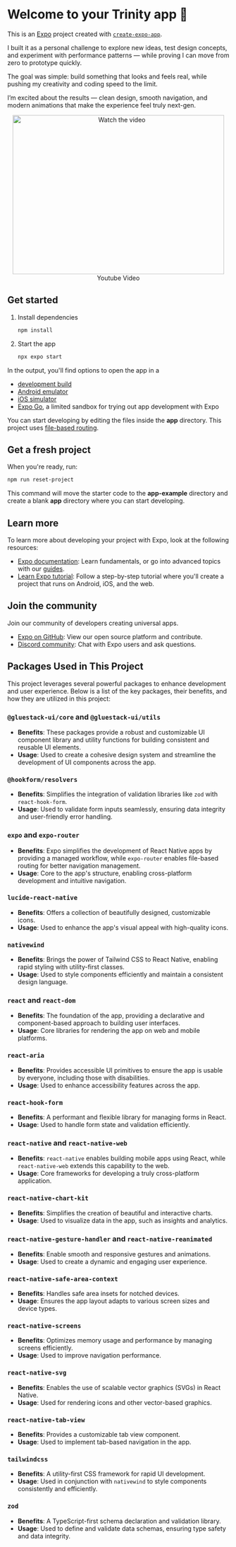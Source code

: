 # Welcome to your Trinity app 👋

This is an [Expo](https://expo.dev) project created with [`create-expo-app`](https://www.npmjs.com/package/create-expo-app).

I built it as a personal challenge to explore new ideas, test design concepts, and experiment with performance patterns — while proving I can move from zero to prototype quickly.

The goal was simple: build something that looks and feels real, while pushing my creativity and coding speed to the limit.

I’m excited about the results — clean design, smooth navigation, and modern animations that make the experience feel truly next-gen.

<p align="center">
   <a href="http://www.youtube.com/watch?feature=player_embedded&v=zbmYsItFtvU" target="_blank">
    <img src="http://img.youtube.com/vi/zbmYsItFtvU/0.jpg" alt="Watch the video" width="480" height="360" />
   </a><br />
   Youtube Video
</p>

## Get started

1. Install dependencies

   ```bash
   npm install
   ```

2. Start the app

   ```bash
   npx expo start
   ```

In the output, you'll find options to open the app in a

- [development build](https://docs.expo.dev/develop/development-builds/introduction/)
- [Android emulator](https://docs.expo.dev/workflow/android-studio-emulator/)
- [iOS simulator](https://docs.expo.dev/workflow/ios-simulator/)
- [Expo Go](https://expo.dev/go), a limited sandbox for trying out app development with Expo

You can start developing by editing the files inside the **app** directory. This project uses [file-based routing](https://docs.expo.dev/router/introduction).

## Get a fresh project

When you're ready, run:

```bash
npm run reset-project
```

This command will move the starter code to the **app-example** directory and create a blank **app** directory where you can start developing.

## Learn more

To learn more about developing your project with Expo, look at the following resources:

- [Expo documentation](https://docs.expo.dev/): Learn fundamentals, or go into advanced topics with our [guides](https://docs.expo.dev/guides).
- [Learn Expo tutorial](https://docs.expo.dev/tutorial/introduction/): Follow a step-by-step tutorial where you'll create a project that runs on Android, iOS, and the web.

## Join the community

Join our community of developers creating universal apps.

- [Expo on GitHub](https://github.com/expo/expo): View our open source platform and contribute.
- [Discord community](https://chat.expo.dev): Chat with Expo users and ask questions.

## Packages Used in This Project

This project leverages several powerful packages to enhance development and user experience. Below is a list of the key packages, their benefits, and how they are utilized in this project:

### `@gluestack-ui/core` and `@gluestack-ui/utils`

- **Benefits**: These packages provide a robust and customizable UI component library and utility functions for building consistent and reusable UI elements.
- **Usage**: Used to create a cohesive design system and streamline the development of UI components across the app.

### `@hookform/resolvers`

- **Benefits**: Simplifies the integration of validation libraries like `zod` with `react-hook-form`.
- **Usage**: Used to validate form inputs seamlessly, ensuring data integrity and user-friendly error handling.

### `expo` and `expo-router`

- **Benefits**: Expo simplifies the development of React Native apps by providing a managed workflow, while `expo-router` enables file-based routing for better navigation management.
- **Usage**: Core to the app's structure, enabling cross-platform development and intuitive navigation.

### `lucide-react-native`

- **Benefits**: Offers a collection of beautifully designed, customizable icons.
- **Usage**: Used to enhance the app's visual appeal with high-quality icons.

### `nativewind`

- **Benefits**: Brings the power of Tailwind CSS to React Native, enabling rapid styling with utility-first classes.
- **Usage**: Used to style components efficiently and maintain a consistent design language.

### `react` and `react-dom`

- **Benefits**: The foundation of the app, providing a declarative and component-based approach to building user interfaces.
- **Usage**: Core libraries for rendering the app on web and mobile platforms.

### `react-aria`

- **Benefits**: Provides accessible UI primitives to ensure the app is usable by everyone, including those with disabilities.
- **Usage**: Used to enhance accessibility features across the app.

### `react-hook-form`

- **Benefits**: A performant and flexible library for managing forms in React.
- **Usage**: Used to handle form state and validation efficiently.

### `react-native` and `react-native-web`

- **Benefits**: `react-native` enables building mobile apps using React, while `react-native-web` extends this capability to the web.
- **Usage**: Core frameworks for developing a truly cross-platform application.

### `react-native-chart-kit`

- **Benefits**: Simplifies the creation of beautiful and interactive charts.
- **Usage**: Used to visualize data in the app, such as insights and analytics.

### `react-native-gesture-handler` and `react-native-reanimated`

- **Benefits**: Enable smooth and responsive gestures and animations.
- **Usage**: Used to create a dynamic and engaging user experience.

### `react-native-safe-area-context`

- **Benefits**: Handles safe area insets for notched devices.
- **Usage**: Ensures the app layout adapts to various screen sizes and device types.

### `react-native-screens`

- **Benefits**: Optimizes memory usage and performance by managing screens efficiently.
- **Usage**: Used to improve navigation performance.

### `react-native-svg`

- **Benefits**: Enables the use of scalable vector graphics (SVGs) in React Native.
- **Usage**: Used for rendering icons and other vector-based graphics.

### `react-native-tab-view`

- **Benefits**: Provides a customizable tab view component.
- **Usage**: Used to implement tab-based navigation in the app.

### `tailwindcss`

- **Benefits**: A utility-first CSS framework for rapid UI development.
- **Usage**: Used in conjunction with `nativewind` to style components consistently and efficiently.

### `zod`

- **Benefits**: A TypeScript-first schema declaration and validation library.
- **Usage**: Used to define and validate data schemas, ensuring type safety and data integrity.
